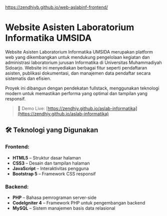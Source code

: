 https://zendhiyb.github.io/web-aslabinf-frontend/

# Website Asisten Laboratorium Informatika UMSIDA

Website Asisten Laboratorium Informatika UMSIDA merupakan platform web yang dikembangkan untuk mendukung pengelolaan kegiatan dan administrasi laboratorium jurusan Informatika di Universitas Muhammadiyah Sidoarjo. Website ini menyediakan berbagai fitur seperti pendaftaran asisten, publikasi dokumentasi, dan manajemen data pendaftar secara sistematis dan efisien.

Proyek ini dibangun dengan pendekatan fullstack, menggunakan teknologi modern untuk memastikan performa yang optimal dan tampilan yang responsif.

> 🔗 Demo Live: [https://zendhiy.github.io/aslab-informatika](https://zendhiy.github.io/aslab-informatika)

## 🛠️ Teknologi yang Digunakan

### Frontend:
- **HTML5** – Struktur dasar halaman
- **CSS3** – Desain dan tampilan halaman
- **JavaScript** – Interaktivitas pengguna
- **Bootstrap 5** – Framework CSS responsif

### Backend:
- **PHP** – Bahasa pemrograman server-side
- **CodeIgniter 4** – Framework PHP untuk pengembangan backend
- **MySQL** – Sistem manajemen basis data relasional
